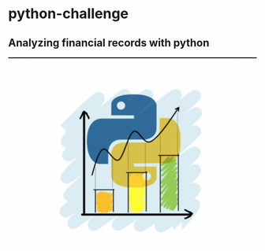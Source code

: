 # python-challenge

## Analyzing financial records with python

<img src="./images/python_finance.png" width="600">
